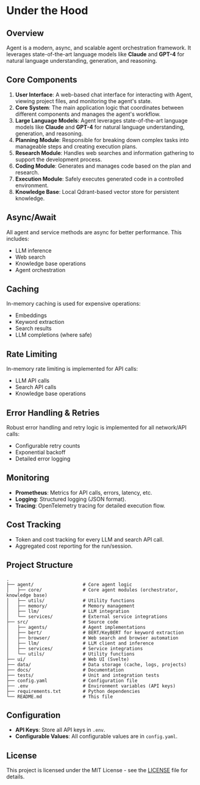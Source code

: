 # Under the Hood

## Overview

Agent is a modern, async, and scalable agent orchestration framework. It leverages state-of-the-art language models like **Claude** and **GPT-4** for natural language understanding, generation, and reasoning.

## Core Components

1. **User Interface**: A web-based chat interface for interacting with Agent, viewing project files, and monitoring the agent's state.
2. **Core System**: The main application logic that coordinates between different components and manages the agent's workflow.
3. **Large Language Models**: Agent leverages state-of-the-art language models like **Claude** and **GPT-4** for natural language understanding, generation, and reasoning.
4. **Planning Module**: Responsible for breaking down complex tasks into manageable steps and creating execution plans.
5. **Research Module**: Handles web searches and information gathering to support the development process.
6. **Coding Module**: Generates and manages code based on the plan and research.
7. **Execution Module**: Safely executes generated code in a controlled environment.
8. **Knowledge Base**: Local Qdrant-based vector store for persistent knowledge.

## Async/Await

All agent and service methods are async for better performance. This includes:
- LLM inference
- Web search
- Knowledge base operations
- Agent orchestration

## Caching

In-memory caching is used for expensive operations:
- Embeddings
- Keyword extraction
- Search results
- LLM completions (where safe)

## Rate Limiting

In-memory rate limiting is implemented for API calls:
- LLM API calls
- Search API calls
- Knowledge base operations

## Error Handling & Retries

Robust error handling and retry logic is implemented for all network/API calls:
- Configurable retry counts
- Exponential backoff
- Detailed error logging

## Monitoring

- **Prometheus**: Metrics for API calls, errors, latency, etc.
- **Logging**: Structured logging (JSON format).
- **Tracing**: OpenTelemetry tracing for detailed execution flow.

## Cost Tracking

- Token and cost tracking for every LLM and search API call.
- Aggregated cost reporting for the run/session.

## Project Structure

```
.
├── agent/                  # Core agent logic
│   ├── core/               # Core agent modules (orchestrator, knowledge base)
│   ├── utils/              # Utility functions
│   ├── memory/             # Memory management
│   ├── llm/                # LLM integration
│   └── services/           # External service integrations
├── src/                    # Source code
│   ├── agents/             # Agent implementations
│   ├── bert/               # BERT/KeyBERT for keyword extraction
│   ├── browser/            # Web search and browser automation
│   ├── llm/                # LLM client and inference
│   ├── services/           # Service integrations
│   └── utils/              # Utility functions
├── ui/                     # Web UI (Svelte)
├── data/                   # Data storage (cache, logs, projects)
├── docs/                   # Documentation
├── tests/                  # Unit and integration tests
├── config.yaml             # Configuration file
├── .env                    # Environment variables (API keys)
├── requirements.txt        # Python dependencies
└── README.md               # This file
```

## Configuration

- **API Keys**: Store all API keys in `.env`.
- **Configurable Values**: All configurable values are in `config.yaml`.

## License

This project is licensed under the MIT License - see the [LICENSE](LICENSE) file for details.